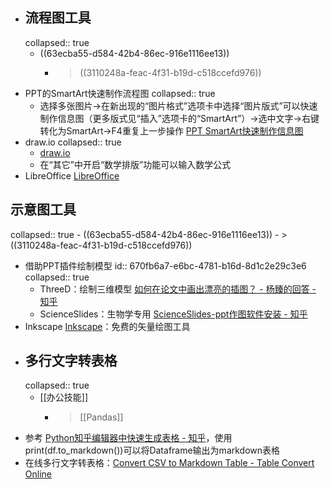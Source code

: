 - ## 流程图工具
  collapsed:: true
	- ((63ecba55-d584-42b4-86ec-916e1116ee13))
		- > ((3110248a-feac-4f31-b19d-c518ccefd976))
- PPT的SmartArt快速制作流程图
  collapsed:: true
	- 选择多张图片->在新出现的“图片格式”选项卡中选择“图片版式”可以快速制作信息图（更多版式见“插入”选项卡的“SmartArt”）->选中文字->右键转化为SmartArt->F4重复上一步操作 [PPT SmartArt快速制作信息图](https://zhuanlan.zhihu.com/p/28379031)
- draw.io
  collapsed:: true
	- [draw.io](https://www.diagrams.net/)
	- 在“其它”中开启“数学排版”功能可以输入数学公式
- LibreOffice [LibreOffice](https://alternativeto.net/software/libreoffice---draw/about/)
## 示意图工具
collapsed:: true
	- ((63ecba55-d584-42b4-86ec-916e1116ee13))
		- > ((3110248a-feac-4f31-b19d-c518ccefd976))
- 借助PPT插件绘制模型
  id:: 670fb6a7-e6bc-4781-b16d-8d1c2e29c3e6
  collapsed:: true
	- ThreeD：绘制三维模型 [如何在论文中画出漂亮的插图？ - 杨臻的回答 - 知乎](https://www.zhihu.com/question/21664179/answer/123609952)
	- ScienceSlides：生物学专用 [ScienceSlides-ppt作图软件安装 - 知乎](https://zhuanlan.zhihu.com/p/367109715)
- Inkscape [Inkscape](https://alternativeto.net/software/inkscape/about/)：免费的矢量绘图工具
- ## 多行文字转表格
  collapsed:: true
	- [[办公技能]]
		- >[[Pandas]]
- 参考 [Python知乎编辑器中快速生成表格 - 知乎](https://zhuanlan.zhihu.com/p/114281839)，使用print(df.to_markdown())可以将Dataframe输出为markdown表格
- 在线多行文字转表格：[Convert CSV to Markdown Table - Table Convert Online](https://tableconvert.com/csv-to-markdown)